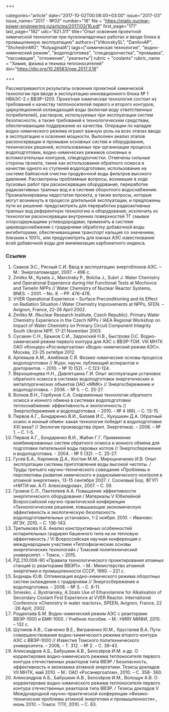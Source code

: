 +++

categories="article"
date="2017-10-02T00:06:00+03:00"
issue="2017-03"
issue_name="2017 - №03"
number="16"
file = "https://static.nuclear-power-engineering.ru/articles/2017/03/16.pdf"
first_page="171"
last_page="182"
udc="621.311"
title="Опыт освоения проектной химической технологии при пусконаладочных работах и вводе блока в промышленную эксплуатацию"
authors=["VitkovskySL", "DanilovAP", "ShchedrinMG", "KolyaginaIA"]
tags=["химическая технология", "водно-химический режим", "водоподготовка", "спецводоочистка", "промывка", "пассивация", "отложения", "реагенты"]
rubric = "coolants"
rubric_name = "Химия, физика и техника теплоносителей"
doi="https://doi.org/10.26583/npe.2017.3.16"

+++

Рассматриваются результаты освоения проектной химической технологии при вводе в эксплуатацию инновационного блока № 1 НВАЭС-2 с ВВЭР-1200. Проектная химическая технология состоит из требований к качеству теплоносителей первого и второго контуров, циркуляционной охлаждающей воды (включая воду ответственных потребителей), растворов, используемых при эксплуатации систем безопасности, а также требований к технологическим средствам, обеспечивающим поддержание их качества. Операции по наладке водно-химического режима играют важную роль на всех этапах ввода в эксплуатацию и освоения мощности. Выполнен анализ этапов расконсервации и промывки основных систем и оборудования, технических решений, использованных при организации процесса водоподготовки, водно-химических режимов основных и вспомогательных контуров, спецводоочистки. Отмечены сильные стороны проекта, такие как использование обратного осмоса в качестве одного из ступеней водоподготовки; использование на системе байпасной очистки продувочной воды фильтров высокого давления. Рассмотрены проблемные вопросы, возникшие в ходе пусковых работ при расконсервации оборудования, переработке радиоактивных трапных вод и в системе оборотного водоснабжения. Проанализированы недостатки проекта, а также вопросы, которые могут возникнуть в процессе длительной эксплуатации, и предложены пути их решения: предусмотреть для переработки радиоактивных трапных вод референтную технологию и оборудование; исключить из технологии расконсервации внутренних поверхностей ТГ смывки хлорсодержащими углеводородами; применять в системе циркводоснабжения с градирнями обработку добавочной воды ингибиторами, обеспечивающими транспорт кальция со значением, близким к 100%, или предусмотреть для южных АЭС известкование всей добавочной воды для минимизации карбонатного индекса.

### Ссылки

1. Сааков Э.С., Рясный С.И. Ввод в эксплуатацию энергоблоков АЭС. – М.: Энергоатомиздат, 2007. – 496 с.
2. Zmitko M., Kysela J., Marcinsky P., Bolcha J., Subrt J. Water Chemistry and Operational Experience during Hot Functional Tests at Mochovce and Temelin NPPs // Water Chemistry of Nuclear Reactor Systems, BNES. – 2001. – No. 8. – PP. 476-478.
3. VVER Operational Experience – Surface Preconditioning and its Effect on Radiation Situation / Water Chemistry Improvements at NPPs, SFEN. – Avignon, France, 22-26 April 2002.
4. Zmitko M. (Nuclear Research Institute, Czech Republic). Primary Water Chemistry Experience in the Czech NPPs / IAEA Regional Workshop on Impact of Water Chemistry on Primary Circuit Component Integrity South Ukraine NPP, 17-21 November 2003.
5. Сусакин С.Н., Брыков С.И., Задонский Н.В., Быстрова О.С. Водно-химический режим первого контура для АЭС с ВВЭР-ТОИ. VIII МНТК ОАО «Концерн «Росэнергоатом» «Водно-химический режим АЭС». Москва, 23-25 октября 2012.
6. Артемьев А.М., Алибеков С.Я. Физико-химические основы процесса водоподготовки // Журн. научн. публикаций аспирантов и докторантов. – 2010. – № 10 (52). – С.123-124.
7. Верхошенцева Н.Н., Давлетшина Г.И. Опыт эксплуатации установок обратного осмоса в системах водоподготовки энергетических и металлургических объектов ОАО «ММК» // Энергосбережение и водоподготовка. – 2006. – № 5. – С. 25-27.
8. Волков В.Н., Горбунов С.А. Современные технологии обратного осмоса и ионного обмена в системах водоподготовки теплоснабжения: эффективность и экологичность // Энергосбережение и водоподготовка. – 2010. - № 4 (66). – С. 13-15.
9. Первов А.Г., Бондаренко В.И., Балаев И.С., Кукушкин Д.А. Обратный осмос и ионный обмен: какая технология победит в водоподготовке XXI века? // Экология производства (прил. Энергетика). – 2006. – № 1. – С. 1-5.
10. Первов А.Г., Бондаренко В.И., Жабин Г.Г. Применение комбинированных систем обратного осмоса и ионного обмена для подготовки питательной воды паровых котлов // Энергосбережение и водоподготовка. - 2004. - № 5 (32). – С. 25-27.
11. Гусев Б.А., Кирпиков Д.А., Костин М.М., Мирошниченко И.В. Опыт эксплуатации системы приготовления воды высокой чистоты. / Труды третьего научно-технического совещания «Проблемы и перспективы развития химического и радиохимического контроля в атомной энергетике», 13-15 сентября 2007. г. Сосновый Бор, ФГУП «НИТИ им. А.П. Александрова», 2007. – С. 59.
12. Громов С.Л., Пантелеев А.А. Повышение эффективности энергетического оборудования / Материалы V Юбилейной Всероссийской научно-практической конференции «Технологические решения, повышающие экономическую эффективность и экологическую безопасность водоподготовительных установок», 1-2 ноября. 2010. – Иваново: ИГЭУ, 2010. – С. 136-143.
13. Третьякова К.Б. Анализ конструктивных особенностей испарительных градирен башенного типа на их тепловую эффективность / VI Всероссийская научная конференция с международным участием «Теплофизические основы энергетических технологий» / Томский политехнический университет. – Томск, – 2015.
14. РД 210.006-90 «Правила технологического проектирования атомных станций (с реакторами ВВЭР)». – М.: Министерство атомной энергетики и промышленности СССР, 1990. – 221 с.
15. Боднарь Ю.Ф. Оптимизация водно-химического режима оборотных систем охлаждения с градирнями // Энергосбережение и водоподготовка. – 2008. – № 3. – С. 8-11.
16. Smiesko, J. Bystriansky, A.Szalo Use of Ethanolamine for Alkalisation of Secondary Coolant First Experience at VVER Reactor. International Conference «Chemistry in water reactors», SPEEN, Avignon, France, 22 -26 April, 2002.
17. Рощектаев Б.М. Водно-химический режим АЭС с реакторами ВВЭР-1000 и БМК-1000. / Учебное пособие. – М.: НИЯУ МИФИ, 2010. – 132 с.
18. Шутиков А.В., Савченко В.Е., Виграненко Ю.М., Хрусталев В.А. Пути совершенствования водно-химмческого режима второго контура АЭС с ВВЭР-1000 // Известия Томского политехнического университета. – 2008, – Т. 312. – № 2. – С. 39-43.
19. Александров А.Б., Бабушкин А.В., Белозёров И.М. и др. О корректировке водно-химического режима теплоносителя первого контура отечественных реакторов типа ВВЭР / Безопасность, эффективность и экономика атомной энергетики. Тезисы докладов VII МНТК, май 2010. – М.: ОАО «Росэнергоатом», 2010. – С. 358- 360.
20. Александров А.Б., Бабушкин А.В., Белозёров И.М., Волощук А.В. О корректировке водно-химического режима теплоносителя первого контура отечественных реакторов типа ВВЭР. / Тезисы докладов V Международной научно-практической конференции «Физико-технические проблемы атомной энергетики и промышленности»., июнь 2010. – Томск: ТПУ, 2010. – С. 63.